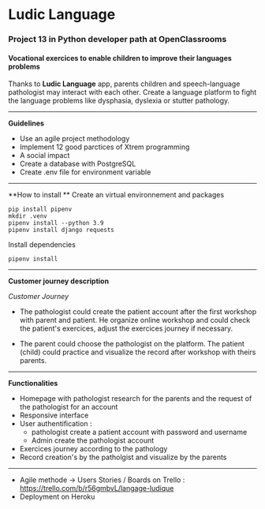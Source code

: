 # Ludic Language
### Project 13 in Python developer path at OpenClassrooms
#### Vocational exercices to enable children to improve their languages problems
Thanks to **Ludic Language** app, parents children and speech-language pathologist may interact with each other. Create a language platform to fight the language problems like dysphasia, dyslexia or stutter pathology. 

_______________________________
**Guidelines**

* Use an agile project methodology
* Implement 12 good parctices of Xtrem programming
* A social impact 
* Create a database with PostgreSQL
* Create .env file for environment variable

_______________________________
**How to install **
Create an virtual environnement and packages

``` shell
pip install pipenv
mkdir .venv 
pipenv install --python 3.9 
pipenv install django requests 
```
Install dependencies 
``` shell
pipenv install 
```
_______________________________

**Customer journey description**

*Customer Journey*

* The pathologist could create the patient account after the first workshop with parent and patient. He organize online workshop and could check the patient's exercices, adjust the exercices journey if necessary. 

* The parent could choose the pathologist on the platform. The patient (child) could practice and visualize the record after workshop with theirs parents. 


________________________________
**Functionalities**

* Homepage with pathologist research for the parents and the request of the pathologist for an account
* Responsive interface
* User authentification :
    * pathologist create a patient account with password and username
    * Admin create the pathologist account
* Exercices journey according to the pathology
* Record creation's by the patholgist and visualize by the parents
_____________________________

* Agile methode  -> Users Stories / Boards on Trello :
https://trello.com/b/r56gmbvL/langage-ludique
* Deployment on Heroku



